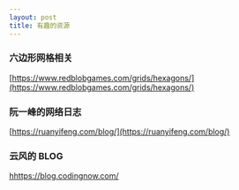 ```yaml
---
layout: post
title: 有趣的资源
---
```



### 六边形网格相关
[https://www.redblobgames.com/grids/hexagons/](https://www.redblobgames.com/grids/hexagons/)

### 阮一峰的网络日志
[https://ruanyifeng.com/blog/](https://ruanyifeng.com/blog/)

### 云风的 BLOG
[hhttps://blog.codingnow.com/](https://blog.codingnow.com/)
